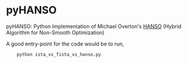 pyHANSO
=======

pyHANSO: Python Implementation of Michael Overton's [HANSO](http://www.cs.nyu.edu/faculty/overton/software/hanso/index.html) (Hybrid Algorithm for Non-Smooth Optimization)

A good entry-point for the code would be to run,

        python ista_vs_fista_vs_hanso.py 
